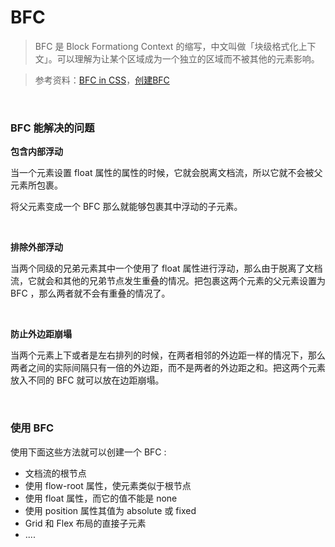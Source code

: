 # BFC

> BFC 是 Block Formationg Context 的缩写，中文叫做「块级格式化上下文」。可以理解为让某个区域成为一个独立的区域而不被其他的元素影响。

> 参考资料：[BFC in CSS](https://wangyeux.medium.com/bfc-block-formatting-context-in-css-d3eb384317e2)，[创建BFC](https://www.jianshu.com/p/88a11ff90794)

<br>



### BFC 能解决的问题

**包含内部浮动**

当一个元素设置 float 属性的属性的时候，它就会脱离文档流，所以它就不会被父元素所包裹。

将父元素变成一个 BFC 那么就能够包裹其中浮动的子元素。

<br>

**排除外部浮动**

当两个同级的兄弟元素其中一个使用了 float 属性进行浮动，那么由于脱离了文档流，它就会和其他的兄弟节点发生重叠的情况。把包裹这两个元素的父元素设置为 BFC ，那么两者就不会有重叠的情况了。

<br>

**防止外边距崩塌**

当两个元素上下或者是左右排列的时候，在两者相邻的外边距一样的情况下，那么两者之间的实际间隔只有一倍的外边距，而不是两者的外边距之和。把这两个元素放入不同的 BFC 就可以放在边距崩塌。

<br>



### 使用 BFC

使用下面这些方法就可以创建一个 BFC :

- 文档流的根节点
- 使用 flow-root 属性，使元素类似于根节点
- 使用 float 属性，而它的值不能是 none
- 使用 position 属性其值为 absolute 或 fixed
-  Grid 和 Flex 布局的直接子元素
-   ....  